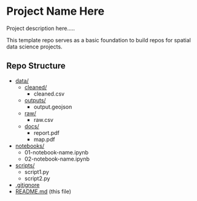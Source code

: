# Project Name Here

Project description here.....

This template repo serves as a basic foundation to build repos for spatial data science projects.

## Repo Structure
- [data/](data/)
  - [cleaned/](data/cleaned)
    - cleaned.csv
  - [outputs/](data/outputs)
    - output.geojson
  - [raw/](data/raw)
    - raw.csv
  - [docs/](docs/)
    - report.pdf
    - map.pdf
- [notebooks/](notebooks/)
  - 01-notebook-name.ipynb
  - 02-notebook-name.ipynb
- [scripts/](scripts/)
  - script1.py
  - script2.py
- [.gitignore](.gitignore)
- [README.md](README.md) (this file)
